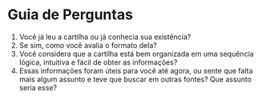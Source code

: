 # Guia de Perguntas

1. Você já leu a cartilha ou já conhecia sua existência?
2. Se sim, como você avalia o formato dela?
3. Você considera que a cartilha está bem organizada em uma sequência lógica, intuitiva e fácil de obter as informações?
4. Essas informações foram úteis para você até agora, ou sente que falta mais algum assunto e teve que buscar em outras fontes? Que assunto seria esse?
